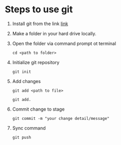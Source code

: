 # Steps to use git

1. Install git from the link [link](https://gitforwindows.org/)

2. Make a folder in your hard drive locally.
3. Open the folder via command prompt ot terminal
   ``` git 
   cd <path to folder>
   ```
4. Initialize git repository
   ``` 
   git init 
   ```
5. Add changes
   ```
   git add <path to file>
   ```
   ```
   git add.
   ```
6. Commit change to stage
   ```
   git commit -m "your change detail/message"
   ```
7. Sync command
   ```
   git push 
    ```